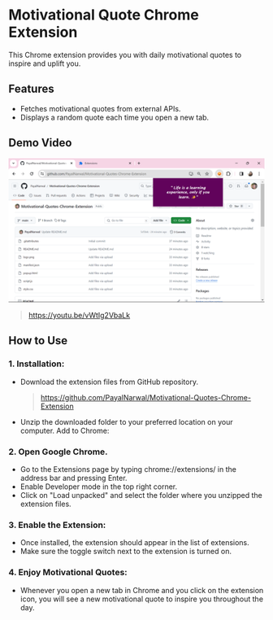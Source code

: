 # Motivational Quote Chrome Extension
This Chrome extension provides you with daily motivational quotes to inspire and uplift you.

## Features
* Fetches motivational quotes from external APIs.
* Displays a random quote each time you open a new tab.

## Demo Video

[![Demo Video](demo-thumbnail.png)](https://youtu.be/vWtIg2VbaLk)

> https://youtu.be/vWtIg2VbaLk

  
## How to Use
### 1. Installation:
* Download the extension files from GitHub repository.
  > https://github.com/PayalNarwal/Motivational-Quotes-Chrome-Extension
  > 
* Unzip the downloaded folder to your preferred location on your computer.
Add to Chrome:

### 2. Open Google Chrome.
* Go to the Extensions page by typing chrome://extensions/ in the address bar and pressing Enter.
* Enable Developer mode in the top right corner.
* Click on "Load unpacked" and select the folder where you unzipped the extension files.

### 3. Enable the Extension:
* Once installed, the extension should appear in the list of extensions.
* Make sure the toggle switch next to the extension is turned on.

### 4. Enjoy Motivational Quotes:
* Whenever you open a new tab in Chrome and you click on the extension icon, you will see a new motivational quote to inspire you throughout the day.
